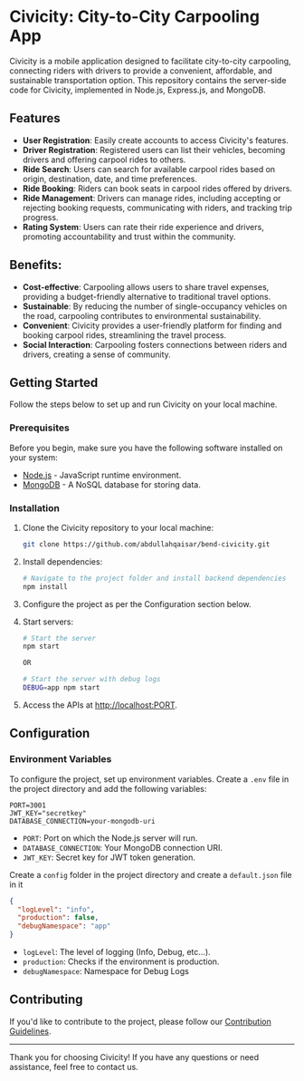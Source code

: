 # Civicity: City-to-City Carpooling App

Civicity is a mobile application designed to facilitate city-to-city carpooling, connecting riders with drivers to provide a convenient, affordable, and sustainable transportation option. This repository contains the server-side code for Civicity, implemented in Node.js, Express.js, and MongoDB.

## Features

- **User Registration**: Easily create accounts to access Civicity's features.
- **Driver Registration**: Registered users can list their vehicles, becoming drivers and offering carpool rides to others.
- **Ride Search**: Users can search for available carpool rides based on origin, destination, date, and time preferences.
- **Ride Booking**: Riders can book seats in carpool rides offered by drivers.
- **Ride Management**: Drivers can manage rides, including accepting or rejecting booking requests, communicating with riders, and tracking trip progress.
- **Rating System**: Users can rate their ride experience and drivers, promoting accountability and trust within the community.

## Benefits:

- **Cost-effective**: Carpooling allows users to share travel expenses, providing a budget-friendly alternative to traditional travel options.
- **Sustainable**: By reducing the number of single-occupancy vehicles on the road, carpooling contributes to environmental sustainability.
- **Convenient**: Civicity provides a user-friendly platform for finding and booking carpool rides, streamlining the travel process.
- **Social Interaction**: Carpooling fosters connections between riders and drivers, creating a sense of community.

## Getting Started

Follow the steps below to set up and run Civicity on your local machine.

### Prerequisites

Before you begin, make sure you have the following software installed on your system:

- [Node.js](https://nodejs.org/) - JavaScript runtime environment.
- [MongoDB](https://www.mongodb.com/) - A NoSQL database for storing data.

### Installation

1. Clone the Civicity repository to your local machine:

   ```bash
   git clone https://github.com/abdullahqaisar/bend-civicity.git
   ```

2. Install dependencies:

   ```bash
   # Navigate to the project folder and install backend dependencies
   npm install
   ```

3. Configure the project as per the Configuration section below.

4. Start servers:

   ```bash
   # Start the server
   npm start

   OR

   # Start the server with debug logs
   DEBUG=app npm start
   ```

5. Access the APIs at [http://localhost:PORT](http://localhost:PORT).

## Configuration

### Environment Variables

To configure the project, set up environment variables. Create a `.env` file in the project directory and add the following variables:

```env
PORT=3001
JWT_KEY="secretkey"
DATABASE_CONNECTION=your-mongodb-uri
```

- `PORT`: Port on which the Node.js server will run.
- `DATABASE_CONNECTION`: Your MongoDB connection URI.
- `JWT_KEY`: Secret key for JWT token generation.

Create a `config` folder in the project directory and create a `default.json` file in it

```default.json
{
  "logLevel": "info",
  "production": false,
  "debugNamespace": "app"
}
```

- `logLevel`: The level of logging (Info, Debug, etc...).
- `production`: Checks if the environment is production.
- `debugNamespace`: Namespace for Debug Logs

## Contributing

If you'd like to contribute to the project, please follow our [Contribution Guidelines](CONTRIBUTING.md).

---

Thank you for choosing Civicity! If you have any questions or need assistance, feel free to contact us.
